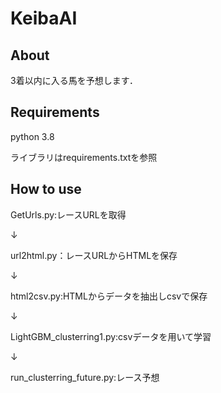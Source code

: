 # KeibaAI

## About
3着以内に入る馬を予想します．

## Requirements
python 3.8

ライブラリはrequirements.txtを参照

## How to use
GetUrls.py:レースURLを取得

↓

url2html.py：レースURLからHTMLを保存

↓

html2csv.py:HTMLからデータを抽出しcsvで保存

↓

LightGBM_clusterring1.py:csvデータを用いて学習

↓

run_clusterring_future.py:レース予想
